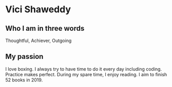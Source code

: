 # Vici Shaweddy

## Who I am in three words
Thoughtful, Achiever, Outgoing


## My passion
I love boxing. I always try to have time to do it every day including coding. Practice makes perfect. During my spare time, I enjoy reading. I aim to finish 52 books in 2019. 
